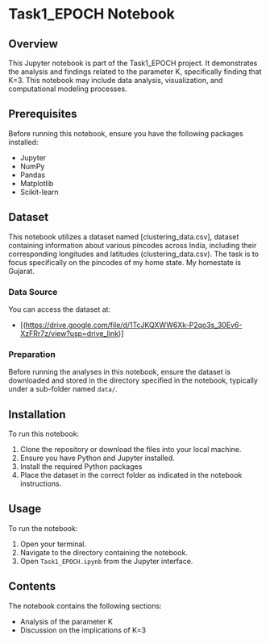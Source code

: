 # Task1_EPOCH Notebook

## Overview
This Jupyter notebook is part of the Task1_EPOCH project. It demonstrates the analysis and findings related to the parameter K, specifically finding that K=3. This notebook may include data analysis, visualization, and computational modeling processes.

## Prerequisites
Before running this notebook, ensure you have the following packages installed:
- Jupyter
- NumPy
- Pandas
- Matplotlib
- Scikit-learn

## Dataset
This notebook utilizes a dataset named [clustering_data.csv],  dataset containing information about various pincodes across India, including their corresponding longitudes and latitudes (clustering_data.csv). The task is to focus specifically on the pincodes of  my home state. My homestate is Gujarat.

### Data Source
You can access the dataset at:
- [(https://drive.google.com/file/d/1TcJKQXWW6Xk-P2qo3s_30Ev6-XzFRr7z/view?usp=drive_link)]

### Preparation
Before running the analyses in this notebook, ensure the dataset is downloaded and stored in the directory specified in the notebook, typically under a sub-folder named `data/`.

## Installation
To run this notebook:
1. Clone the repository or download the files into your local machine.
2. Ensure you have Python and Jupyter installed.
3. Install the required Python packages
4. Place the dataset in the correct folder as indicated in the notebook instructions.

## Usage
To run the notebook:
1. Open your terminal.
2. Navigate to the directory containing the notebook.
3. Open `Task1_EPOCH.ipynb` from the Jupyter interface.

## Contents
The notebook contains the following sections:
- Analysis of the parameter K
- Discussion on the implications of K=3



